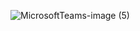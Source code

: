 ![MicrosoftTeams-image (5)](https://github.com/cakwok/Project_server_app/assets/21034990/a2db5b0e-93b5-42f5-b988-06b18e2cd325)
